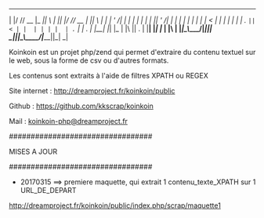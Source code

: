   _  __ ____  _____  _   _  _  _  ____  _____  _   _
 | |/ // __ \|_   _|| \ | || |/ // __ \|_   _|| \ | |
 | ' /| |  | | | |  |  \| || ' /| |  | | | |  |  \| |
 |  < | |  | | | |  | . ` ||  < | |  | | | |  | . ` |
 | . \| |__| |_| |_ | |\  || . \| |__| |_| |_ | |\  |
 |_|\_\\____/|_____||_| \_||_|\_\\____/|_____||_| \_|   
   

Koinkoin est un projet php/zend qui permet d'extraire du contenu textuel sur le web, sous la forme de csv ou d'autres formats.

Les contenus sont extraits à l'aide de filtres XPATH ou REGEX

Site internet   : http://dreamproject.fr/koinkoin/public

Github          : https://github.com/kkscrap/koinkoin

Mail            : koinkoin-php@dreamproject.fr

#################################

MISES A JOUR

#################################

- 20170315 ==> premiere maquette, qui extrait 1 contenu_texte_XPATH sur 1 URL_DE_DEPART

http://dreamproject.fr/koinkoin/public/index.php/scrap/maquette1
